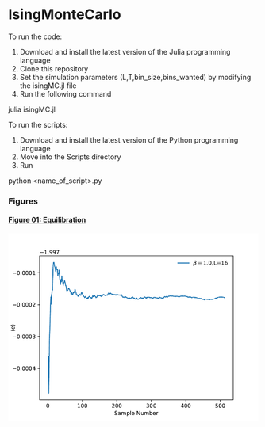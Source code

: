 # IsingMonteCarlo
 
To run the code:

1. Download and install the latest version of the Julia programming language
2. Clone this repository
3. Set the simulation parameters (L,T,bin_size,bins_wanted) by modifying the isingMC.jl file
4. Run the following command

 julia isingMC.jl

To run the scripts:

1. Download and install the latest version of the Python programming language
2. Move into the Scripts directory
3. Run

 python <name_of_script>.py
 
 ### Figures

#### [Figure 01: Equilibration](https://github.com/ecasiano/IsingMonteCarlo/blob/main/Figures/a_equilibration_beta_1.0.pdf)
<img src="https://github.com/ecasiano/IsingMonteCarlo/blob/main/Figures/a_equilibration_beta_1.0.pdf">
